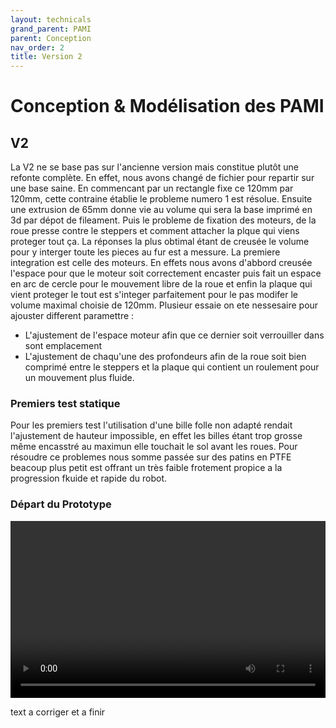 ```yaml
---
layout: technicals
grand_parent: PAMI
parent: Conception
nav_order: 2
title: Version 2
---
```


<style>
	.video-container {
		position: relative;
		padding-bottom: 56.25%; /* Ratio 16:9 */
		height: 0;
		overflow: hidden;
		max-width: 100%;
		background: #000;
	}

	.video-container video {
		position: absolute;
		top: 0;
		left: 0;
		width: 100%;
		height: 100%;
	}
</style>

# Conception & Modélisation des PAMI

## V2

La V2 ne se base pas sur l'ancienne version mais constitue plutôt une refonte complète. En effet, nous avons changé de fichier pour repartir sur une base saine. En commencant par un rectangle fixe ce 120mm par 120mm, cette contraine établie le probleme numero 1 est résolue. Ensuite une extrusion de 65mm donne vie au volume qui sera la base imprimé en 3d par dépot de fileament.
Puis le probleme de fixation des moteurs, de la roue presse contre le steppers  et comment attacher la plque qui viens proteger tout ça. La réponses la plus obtimal étant de creusée le volume pour y interger toute les pieces au fur est a messure. La premiere integration est celle des moteurs. En effets nous avons d'abbord creusée l'espace pour que le moteur soit correctement encaster puis fait un espace en arc de cercle pour le mouvement libre de la roue et enfin la plaque qui vient proteger le tout est s'integer parfaitement pour le pas modifer le volume maximal choisie de 120mm.
Plusieur essaie on ete nessesaire pour ajouster different paramettre : 
 - L'ajustement de l'espace moteur afin que ce dernier soit verrouiller dans sont emplacement
 - L'ajustement de chaqu'une des profondeurs afin de la roue soit bien comprimé entre le steppers et la plaque qui contient un roulement pour un mouvement plus fluide.


### Premiers test statique



 <model-viewer src="./3d_files/billes_folles.gltf" ar ar-modes="webxr scene-viewer quick-look" camera-controls tone-mapping="neutral" poster="./3d_files/poster_billes.webp" shadow-intensity="1">
    <div class="progress-bar hide" slot="progress-bar">
        <div class="update-bar"></div>
    </div>
  </model-viewer>


 Pour les premiers test l'utilisation d'une bille folle non adapté rendait l'ajustement de hauteur impossible, en effet les billes étant trop grosse même encasstré au maximun elle touchait le sol avant les roues. Pour résoudre ce problemes nous somme passée sur des patins en PTFE beacoup plus petit est offrant un très faible frotement propice a la progression fkuide et rapide du robot.

### Départ du Prototype


 <div class="video-container"><video controls><source src="./3d_files/Premier_start.webm" type="video/webm" /></video></div>

 text a corriger et  a finir 
 
